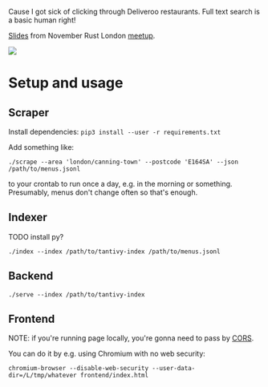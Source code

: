 Cause I got sick of clicking through Deliveroo restaurants. Full text search is a basic human right!

[Slides](https://github.com/karlicoss/scrapyroo-slides) from November Rust London [meetup](https://www.meetup.com/Rust-London-User-Group/events/266262531/).

<img src="https://user-images.githubusercontent.com/291333/69106349-f82e9b00-0a65-11ea-9b9b-1fd45ebf4446.png"/>

# Setup and usage
## Scraper
Install dependencies: `pip3 install --user -r requirements.txt`

Add something like:

    ./scrape --area 'london/canning-town' --postcode 'E164SA' --json /path/to/menus.jsonl
    
to your crontab to run once a day, e.g. in the morning or something. Presumably, menus don't change often so that's enough.

## Indexer

TODO install py?

    ./index --index /path/to/tantivy-index /path/to/menus.jsonl


## Backend

    ./serve --index /path/to/tantivy-index

## Frontend

NOTE: if you're running page locally, you're gonna need to pass by [CORS](https://stackoverflow.com/a/3177718/706389).

You can do it by e.g. using Chromium with no web security:

    chromium-browser --disable-web-security --user-data-dir=/L/tmp/whatever frontend/index.html

